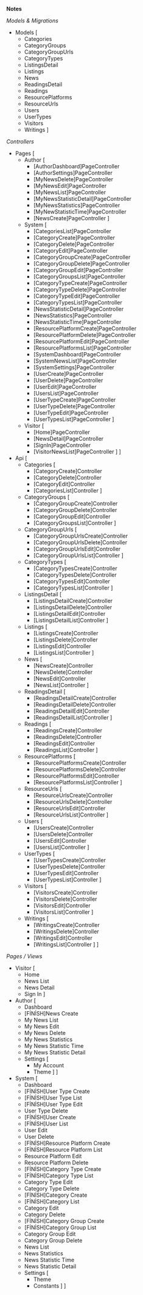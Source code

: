 **Notes**

*Models & Migrations*
* Models [
    * Categories
    * CategoryGroups
    * CategoryGroupUrls
    * CategoryTypes
    * ListingsDetail
    * Listings
    * News
    * ReadingsDetail
    * Readings
    * ResourcePlatforms
    * ResourceUrls
    * Users
    * UserTypes
    * Visitors
    * Writings
]

*Controllers*
* Pages [
    * Author [
        * [AuthorDashboard]PageController
        * [AuthorSettings]PageController
        * [MyNewsDelete]PageController
        * [MyNewsEdit]PageController
        * [MyNewsList]PageController
        * [MyNewsStatisticDetail]PageController
        * [MyNewsStatistics]PageController
        * [MyNewStatisticTime]PageController
        * [NewsCreate]PageController
    ]
    * System [
        * [CategoriesList]PageController
        * [CategoryCreate]PageController
        * [CategoryDelete]PageController
        * [CategoryEdit]PageController
        * [CategoryGroupCreate]PageController
        * [CategoryGroupDelete]PageController
        * [CategoryGroupEdit]PageController
        * [CategoryGroupsList]PageController
        * [CategoryTypeCreate]PageController
        * [CategoryTypeDelete]PageController
        * [CategoryTypeEdit]PageController
        * [CategoryTypesList]PageController
        * [NewsStatisticDetail]PageController
        * [NewsStatistics]PageController
        * [NewsStatisticTime]PageController
        * [ResourcePlatformCreate]PageController
        * [ResourcePlatformDelete]PageController
        * [ResourcePlatformEdit]PageController
        * [ResourcePlatformsList]PageController
        * [SystemDashboard]PageController
        * [SystemNewsList]PageController
        * [SystemSettings]PageController
        * [UserCreate]PageController
        * [UserDelete]PageController
        * [UserEdit]PageController
        * [UsersList]PageController
        * [UserTypeCreate]PageController
        * [UserTypeDelete]PageController
        * [UserTypeEdit]PageController
        * [UserTypesList]PageController
    ]
    * Visitor [
        * [Home]PageController
        * [NewsDetail]PageController
        * [SignIn]PageController
        * [VisitorNewsList]PageController
    ]
]
* Api [
    * Categories [
        * [CategoryCreate]Controller
        * [CategoryDelete]Controller
        * [CategoryEdit]Controller
        * [CategoriesList]Controller
    ]
    * CategoryGroups [
        * [CategoryGroupCreate]Controller
        * [CategoryGroupDelete]Controller
        * [CategoryGroupEdit]Controller
        * [CategoryGroupsList]Controller
    ]
    * CategoryGroupUrls [
        * [CategoryGroupUrlsCreate]Controller
        * [CategoryGroupUrlsDelete]Controller
        * [CategoryGroupUrlsEdit]Controller
        * [CategoryGroupUrlsList]Controller
    ]
    * CategoryTypes [
        * [CategoryTypesCreate]Controller
        * [CategoryTypesDelete]Controller
        * [CategoryTypesEdit]Controller
        * [CategoryTypesList]Controller
    ]
    * ListingsDetail [
        * [ListingsDetailCreate]Controller
        * [ListingsDetailDelete]Controller
        * [ListingsDetailEdit]Controller
        * [ListingsDetailList]Controller
    ]
    * Listings [
        * [ListingsCreate]Controller
        * [ListingsDelete]Controller
        * [ListingsEdit]Controller
        * [ListingsList]Controller
    ]
    * News [
        * [NewsCreate]Controller
        * [NewsDelete]Controller
        * [NewsEdit]Controller
        * [NewsList]Controller
    ]
    * ReadingsDetail [
        * [ReadingsDetailCreate]Controller
        * [ReadingsDetailDelete]Controller
        * [ReadingsDetailEdit]Controller
        * [ReadingsDetailList]Controller
    ]
    * Readings [
        * [ReadingsCreate]Controller
        * [ReadingsDelete]Controller
        * [ReadingsEdit]Controller
        * [ReadingsList]Controller
    ]
    * ResourcePlatforms [
        * [ResourcePlatformsCreate]Controller
        * [ResourcePlatformsDelete]Controller
        * [ResourcePlatformsEdit]Controller
        * [ResourcePlatformsList]Controller
    ]
    * ResourceUrls [
        * [ResourceUrlsCreate]Controller
        * [ResourceUrlsDelete]Controller
        * [ResourceUrlsEdit]Controller
        * [ResourceUrlsList]Controller
    ]
    * Users [
        * [UsersCreate]Controller
        * [UsersDelete]Controller
        * [UsersEdit]Controller
        * [UsersList]Controller
    ]
    * UserTypes [
        * [UserTypesCreate]Controller
        * [UserTypesDelete]Controller
        * [UserTypesEdit]Controller
        * [UserTypesList]Controller
    ]
    * Visitors [
        * [VisitorsCreate]Controller
        * [VisitorsDelete]Controller
        * [VisitorsEdit]Controller
        * [VisitorsList]Controller
    ]
    * Writings [
        * [WritingsCreate]Controller
        * [WritingsDelete]Controller
        * [WritingsEdit]Controller
        * [WritingsList]Controller
    ]
]

*Pages / Views*
* Visitor [
    - Home
    - News List
    - News Detail
    - Sign In
]
* Author [
    - Dashboard
    - [FİNİSH]News Create
    - My News List
    - My News Edit
    - My News Delete
    - My News Statistics
    - My News Statistic Time
    - My News Statistic Detail
    - Settings [
        - My Account
        - Theme
    ]
]
* System [
    - Dashboard
    - [FİNİSH]User Type Create
    - [FİNİSH]User Type List
    - [FİNİSH]User Type Edit
    - User Type Delete
    - [FİNİSH]User Create
    - [FİNİSH]User List
    - User Edit
    - User Delete
    - [FİNİSH]Resource Platform Create
    - [FİNİSH]Resource Platform List
    - Resource Platform Edit
    - Resource Platform Delete
    - [FİNİSH]Category Type Create
    - [FİNİSH]Category Type List
    - Category Type Edit
    - Category Type Delete
    - [FİNİSH]Category Create
    - [FİNİSH]Category List
    - Category Edit
    - Category Delete
    - [FİNİSH]Category Group Create
    - [FİNİSH]Category Group List
    - Category Group Edit
    - Category Group Delete
    - News List 
    - News Statistics
    - News Statistic Time
    - News Statistic Detail
    - Settings [
        - Theme
        - Constants
    ]
]